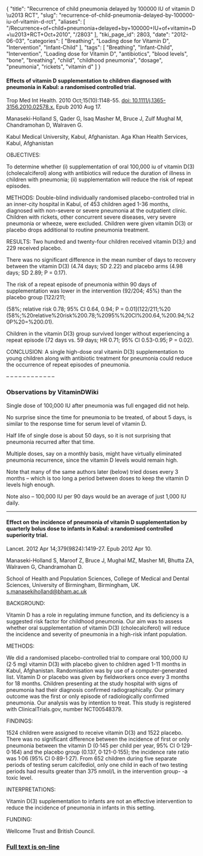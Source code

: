 {
    "title": "Recurrence of child pneumonia delayed by 100000 IU of vitamin D \u2013 RCT",
    "slug": "recurrence-of-child-pneumonia-delayed-by-100000-iu-of-vitamin-d-rct",
    "aliases": [
        "/Recurrence+of+child+pneumonia+delayed+by+100000+IU+of+vitamin+D+\u2013+RCT+Oct+2010",
        "/2803"
    ],
    "tiki_page_id": 2803,
    "date": "2012-06-03",
    "categories": [
        "Breathing",
        "Loading dose for Vitamin D",
        "Intervention",
        "Infant-Child"
    ],
    "tags": [
        "Breathing",
        "Infant-Child",
        "Intervention",
        "Loading dose for Vitamin D",
        "antibiotics",
        "blood levels",
        "bone",
        "breathing",
        "child",
        "childhood pneumonia",
        "dosage",
        "pneumonia",
        "rickets",
        "vitamin d"
    ]
}


#### Effects of vitamin D supplementation to children diagnosed with pneumonia in Kabul: a randomised controlled trial.

Trop Med Int Health. 2010 Oct;15(10):1148-55. [doi: 10.1111/j.1365-3156.2010.02578.x.](https://doi.org/10.1111/j.1365-3156.2010.02578.x.) Epub 2010 Aug 17.

Manaseki-Holland S, Qader G, Isaq Masher M, Bruce J, Zulf Mughal M, Chandramohan D, Walraven G.

Kabul Medical University, Kabul, Afghanistan. Aga Khan Health Services, Kabul, Afghanistan 

OBJECTIVES: 

To determine whether (i) supplementation of oral 100,000 iu of vitamin D(3) (cholecalciferol) along with antibiotics will reduce the duration of illness in children with pneumonia; (ii) supplementation will reduce the risk of repeat episodes.

METHODS:  Double-blind individually randomised placebo-controlled trial in an inner-city hospital in Kabul, of 453 children aged 1-36 months, diagnosed with non-severe or severe pneumonia at the outpatient clinic. Children with rickets, other concurrent severe diseases, very severe pneumonia or wheeze, were excluded. Children were given vitamin D(3) or placebo drops additional to routine pneumonia treatment.

RESULTS:  Two hundred and twenty-four children received vitamin D(3;) and 229 received placebo. 

There was no significant difference in the mean number of days to recovery between the vitamin D(3) (4.74 days; SD 2.22) and placebo arms (4.98 days; SD 2.89; P = 0.17). 

The risk of a repeat episode of pneumonia within 90 days of supplementation was lower in the intervention (92/204; 45%) than the placebo group [122/211; 

(58%; relative risk 0.78; 95% CI 0.64, 0.94; P = 0.01](122/211;%20
(58%;%20relative%20risk%200.78;%2095%%20CI%200.64,%200.94;%20P%20=%200.01). 

Children in the vitamin D(3) group survived longer without experiencing a repeat episode (72 days vs. 59 days; HR 0.71; 95% CI 0.53-0.95; P = 0.02).

CONCLUSION:  A single high-dose oral vitamin D(3) supplementation to young children along with antibiotic treatment for pneumonia could reduce the occurrence of repeat episodes of pneumonia.

– – – – – – – – – – – – 

### Observations by VitaminDWiki

Single dose of 100,000  IU after pneumonia was full engaged did not help.

No surprise since the time for pneumonia to be treated, of about 5 days,  is similar to the response time for serum level of vitamin D.

Half life of single dose is about 50 days, so it is not surprising that pneumonia recurred after that time.

Multiple doses, say on a monthly basis, might have virtually eliminated pneumonia recurrence, since the vitamin D levels would remain high. 

Note that many of the same authors later (below) tried doses every 3 months – which is too long a period between doses to keep the vitamin D levels high enough.

Note also – 100,000 IU per 90 days would be an average of just 1,000 IU daily. 

---

#### Effect on the incidence of pneumonia of vitamin D supplementation by quarterly bolus dose to infants in Kabul: a randomised controlled superiority trial.

Lancet. 2012 Apr 14;379(9824):1419-27. Epub 2012 Apr 10.

Manaseki-Holland S, Maroof Z, Bruce J, Mughal MZ, Masher MI, Bhutta ZA, Walraven G, Chandramohan D.

School of Health and Population Sciences, College of Medical and Dental Sciences, University of Birmingham, Birmingham, UK. s.manasekiholland@bham.ac.uk

BACKGROUND:

Vitamin D has a role in regulating immune function, and its deficiency is a suggested risk factor for childhood pneumonia. Our aim was to assess whether oral supplementation of vitamin D(3) (cholecalciferol) will reduce the incidence and severity of pneumonia in a high-risk infant population.

METHODS:

We did a randomised placebo-controlled trial to compare oral 100,000 IU (2·5 mg) vitamin D(3) with placebo given to children aged 1-11 months in Kabul, Afghanistan. Randomisation was by use of a computer-generated list. Vitamin D or placebo was given by fieldworkers once every 3 months for 18 months. Children presenting at the study hospital with signs of pneumonia had their diagnosis confirmed radiographically. Our primary outcome was the first or only episode of radiologically confirmed pneumonia. Our analysis was by intention to treat. This study is registered with ClinicalTrials.gov, number NCT00548379.

FINDINGS:

1524 children were assigned to receive vitamin D(3) and 1522 placebo. There was no significant difference between the incidence of first or only pneumonia between the vitamin D (0·145 per child per year, 95% CI 0·129-0·164) and the placebo group (0.137, 0·121-0·155); the incidence rate ratio was 1·06 (95% CI 0·89-1·27). From 652 children during five separate periods of testing serum calcifediol, only one child in each of two testing periods had results greater than 375 nmol/L in the intervention group- -a toxic level.

INTERPRETATIONS:

Vitamin D(3) supplementation to infants are not an effective intervention to reduce the incidence of pneumonia in infants in this setting.

FUNDING:

Wellcome Trust and British Council.

### [Full text is on-line](http://www.ncbi.nlm.nih.gov/pmc/articles/PMC3348565/?tool=pubmed%20)